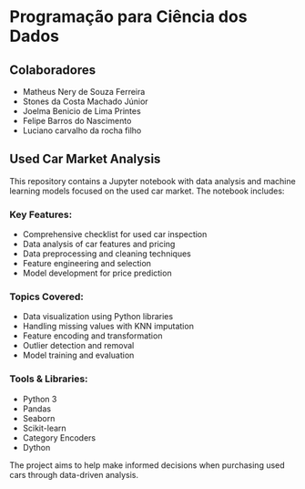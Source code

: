 # Programação para Ciência dos Dados

## Colaboradores
- Matheus Nery de Souza Ferreira
- Stones da Costa Machado Júnior
- Joelma Benicio de Lima Printes
- Felipe Barros do Nascimento
- Luciano carvalho da rocha filho

## Used Car Market Analysis

This repository contains a Jupyter notebook with data analysis and machine learning models focused on the used car market. The notebook includes:

### Key Features:
- Comprehensive checklist for used car inspection
- Data analysis of car features and pricing
- Data preprocessing and cleaning techniques
- Feature engineering and selection
- Model development for price prediction

### Topics Covered:
- Data visualization using Python libraries
- Handling missing values with KNN imputation
- Feature encoding and transformation
- Outlier detection and removal
- Model training and evaluation

### Tools & Libraries:
- Python 3
- Pandas
- Seaborn
- Scikit-learn
- Category Encoders
- Dython

The project aims to help make informed decisions when purchasing used cars through data-driven analysis.
